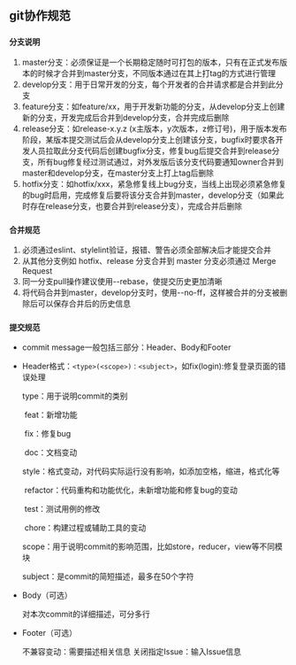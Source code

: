 ## git协作规范

### `分支说明`

1. master分支：必须保证是一个长期稳定随时可打包的版本，只有在正式发布版本的时候才合并到master分支，不同版本通过在其上打tag的方式进行管理
2. develop分支：用于日常开发的分支，每个开发者的合并请求都是合并到此分支
3. feature分支：如feature/xx，用于开发新功能的分支，从develop分支上创建新的分支，开发完成后合并到develop分支，合并完成后删除
4. release分支：如release-x.y.z (x主版本，y次版本，z修订号)，用于版本发布阶段，某版本提交测试后会从develop分支上创建该分支，bugfix时要求各开发人员拉取此分支代码后创建bugfix分支，修复bug后提交合并到release分支，所有bug修复经过测试通过，对外发版后该分支代码要通知owner合并到master和develop分支，在master分支上打上tag后删除
5. hotfix分支：如hotfix/xxx，紧急修复线上bug分支，当线上出现必须紧急修复的bug时启用，完成修复后要将该分支合并到master，develop分支（如果此时存在release分支，也要合并到release分支），完成合并后删除

### `合并规范`

1.  必须通过eslint、stylelint验证，报错、警告必须全部解决后才能提交合并
2.   从其他分支例如 hotfix、release 分支合并到 master 分支必须通过 Merge Request
3.  同一分支pull操作建议使用--rebase，使提交历史更加清晰
4.  将代码合并到master，develop分支时，使用--no-ff，这样被合并的分支被删除后可以保存合并后的历史信息

### `提交规范`

- commit message一般包括三部分：Header、Body和Footer

 

- Header格式：`<type>(<scope>)：<subject>`，如fix(login):修复登录页面的错误处理

  type：用于说明commit的类别

  ​	feat：新增功能

  ​    fix：修复bug

  ​    doc：文档变动

  ​    style：格式变动，对代码实际运行没有影响，如添加空格，缩进，格式化等

  ​    refactor：代码重构和功能优化，未新增功能和修复bug的变动

  ​    test：测试用例的修改

  ​    chore：构建过程或辅助工具的变动

  scope：用于说明commit的影响范围，比如store，reducer，view等不同模块

  subject：是commit的简短描述，最多在50个字符

 

- Body（可选）

  对本次commit的详细描述，可分多行

 

- Footer（可选）

  不兼容变动：需要描述相关信息
  关闭指定Issue：输入Issue信息